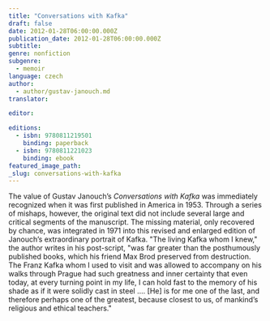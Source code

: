```yaml
---
title: "Conversations with Kafka"
draft: false
date: 2012-01-28T06:00:00.000Z
publication_date: 2012-01-28T06:00:00.000Z
subtitle:
genre: nonfiction
subgenre:
  - memoir
language: czech
author:
  - author/gustav-janouch.md
translator:

editor:

editions:
  - isbn: 9780811219501
    binding: paperback
  - isbn: 9780811221023
    binding: ebook
featured_image_path:
_slug: conversations-with-kafka
---
```


The value of Gustav Janouch’s _Conversations with Kafka_ was immediately recognized when it was first published in America in 1953. Through a series of mishaps, however, the original text did not include several large and critical segments of the manuscript. The missing material, only recovered by chance, was integrated in 1971 into this revised and enlarged edition of Janouch’s extraordinary portrait of Kafka. "The living Kafka whom I knew," the author writes in his post-script, "was far greater than the posthumously published books, which his friend Max Brod preserved from destruction. The Franz Kafka whom I used to visit and was allowed to accompany on his walks through Prague had such greatness and inner certainty that even today, at every turning point in my life, I can hold fast to the memory of his shade as if it were solidly cast in steel .... [He] is for me one of the last, and therefore perhaps one of the greatest, because closest to us, of mankind’s religious and ethical teachers."


